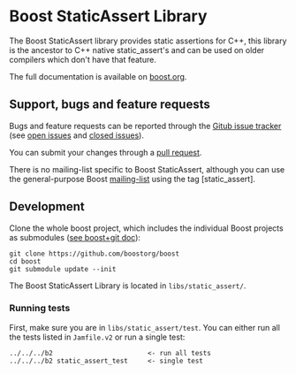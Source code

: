Boost StaticAssert Library
============================

The Boost StaticAssert library provides static assertions for C++, this library is the ancestor to C++ native static_assert's and
can be used on older compilers which don't have that feature.

The full documentation is available on [boost.org](http://www.boost.org/doc/libs/release/libs/static_assert).

## Support, bugs and feature requests ##

Bugs and feature requests can be reported through the [Gitub issue tracker](https://github.com/boostorg/static_assert/issues)
(see [open issues](https://github.com/boostorg/static_assert/issues) and
[closed issues](https://github.com/boostorg/static_assert/issues?utf8=%E2%9C%93&q=is%3Aissue+is%3Aclosed)).

You can submit your changes through a [pull request](https://github.com/boostorg/static_assert/pulls).

There is no mailing-list specific to Boost StaticAssert, although you can use the general-purpose Boost [mailing-list](http://lists.boost.org/mailman/listinfo.cgi/boost-users) using the tag [static_assert].


## Development ##

Clone the whole boost project, which includes the individual Boost projects as submodules ([see boost+git doc](https://github.com/boostorg/boost/wiki/Getting-Started)):

    git clone https://github.com/boostorg/boost
    cd boost
    git submodule update --init

The Boost StaticAssert Library is located in `libs/static_assert/`.

### Running tests ###
First, make sure you are in `libs/static_assert/test`.
You can either run all the tests listed in `Jamfile.v2` or run a single test:

    ../../../b2                        <- run all tests
    ../../../b2 static_assert_test     <- single test
